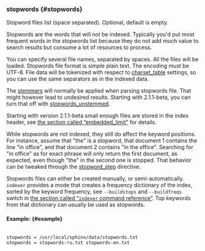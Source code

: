 ### stopwords {#stopwords}

Stopword files list (space separated). Optional, default is empty.

Stopwords are the words that will not be indexed. Typically you&#039;d put most frequent words in the stopwords list because they do not add much value to search results but consume a lot of resources to process.

You can specify several file names, separated by spaces. All the files will be loaded. Stopwords file format is simple plain text. The encoding must be UTF-8. File data will be tokenized with respect to [charset_table](../../index_configuration_options/charsettable.md) settings, so you can use the same separators as in the indexed data.

The [stemmers](../../index_configuration_options/morphology.md) will normally be applied when parsing stopwords file. That might however lead to undesired results. Starting with 2.1.1-beta, you can turn that off with [stopwords_unstemmed](../../index_configuration_options/stopwordsunstemmed.md).

Starting with version 2.1.1-beta small enough files are stored in the index header, see [the section called “embedded_limit”](../../index_configuration_options/embeddedlimit.md) for details.

While stopwords are not indexed, they still do affect the keyword positions. For instance, assume that &quot;the&quot; is a stopword, that document 1 contains the line &quot;in office&quot;, and that document 2 contains &quot;in the office&quot;. Searching for &quot;in office&quot; as for exact phrase will only return the first document, as expected, even though &quot;the&quot; in the second one is stopped. That behavior can be tweaked through the [stopword_step](../../index_configuration_options/stopwordstep.md) directive.

Stopwords files can either be created manually, or semi-automatically. `indexer` provides a mode that creates a frequency dictionary of the index, sorted by the keyword frequency, see `--buildstops` and `--buildfreqs` switch in [the section called “`indexer` command reference”](../../indexer_command_reference.md). Top keywords from that dictionary can usually be used as stopwords.

#### Example: {#example}

```

stopwords = /usr/local/sphinx/data/stopwords.txt
stopwords = stopwords-ru.txt stopwords-en.txt

```